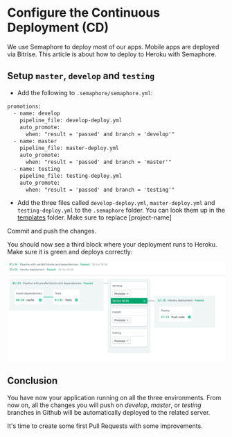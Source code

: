 # Configure the Continuous Deployment (CD)

We use Semaphore to deploy most of our apps. Mobile apps are deployed via Bitrise. This article is about how to deploy
to Heroku with Semaphore.

## Setup `master`, `develop` and `testing`

* Add the following to `.semaphore/semaphore.yml`:

```
promotions:
  - name: develop
    pipeline_file: develop-deploy.yml
    auto_promote:
      when: "result = 'passed' and branch = 'develop'"
  - name: master
    pipeline_file: master-deploy.yml
    auto_promote:
      when: "result = 'passed' and branch = 'master'"
  - name: testing
    pipeline_file: testing-deploy.yml
    auto_promote:
      when: "result = 'passed' and branch = 'testing'"
```

* Add the three files called `develop-deploy.yml`, `master-deploy.yml` and `testing-deploy.yml` to the
`.semaphore` folder. You can look them up in the [templates](../templates/.semaphore) folder.
Make sure to replace [project-name]

Commit and push the changes.

You should now see a third block where your deployment runs to Heroku.
Make sure it is green and deploys correctly:

![semaphoreci_2](../images/semaphore_cd.png)

## Conclusion

You have now your application running on all the three environments.
From now on, all the changes you will push on *develop*, *master*, or *testing*
branches in Github will be automatically deployed to the related server.

It's time to create some first Pull Requests with some improvements.
